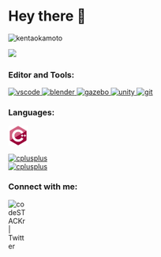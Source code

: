<h1 align="left">Hey there 👋</h1>

<p align="left"> 
  <img src="https://komarev.com/ghpvc/?username=kentaokamoto&label=Profile%20views&color=0e75b6&style=flat" alt="kentaokamoto" /> 
</p>

<p align="left"> 
  <img src="https://github-readme-stats.vercel.app/api?username=kentaokamoto&count_private=true&show_icons=true&theme=radical" />
</a>
</p>

<h3 align="left">Editor and Tools:</h3>
<p align="left">  
  <a href="https://code.visualstudio.com/" target="_blank"> <img src="https://www.vectorlogo.zone/logos/visualstudio_code/visualstudio_code-icon.svg" alt="vscode" width="40" height="40"/> </a> 
  <a href="https://www.blender.org/" target="_blank"> <img src="https://download.blender.org/branding/community/blender_community_badge_white.svg" alt="blender" width="40" height="40"/> </a> 
  <a href="http://gazebosim.org/" target="_blank"> <img src="https://gazebosim.org/assets/images/gazebo_horz_pos_topbar.svg" alt="gazebo" width="40" height="40"/> </a> 
  <a href="https://unity.com/" target="_blank"> <img src="https://www.vectorlogo.zone/logos/unity3d/unity3d-icon.svg" alt="unity" width="40" height="40"/> </a> 
  <a href="https://git-scm.com/" target="_blank"> <img src="https://www.vectorlogo.zone/logos/git-scm/git-scm-icon.svg" alt="git" width="40" height="40"/> </a> 
  <!-- <a href="https://opencv.org/" target="_blank"> <img src="https://www.vectorlogo.zone/logos/opencv/opencv-icon.svg" alt="opencv" width="40" height="40"/> </a> 
  -->
</p>

<h3 align="left">Languages:</h3>
<p align="left"> 
  <a href="https://www.w3schools.com/cpp/" target="_blank"> <img src="https://raw.githubusercontent.com/devicons/devicon/master/icons/cplusplus/cplusplus-original.svg" alt="cplusplus" width="40" height="40"/> </a>  
   
  <a href="https://www.python.org/" target="_blank"> <img src="https://www.vectorlogo.zone/logos/python/python-icon.svg" alt="cplusplus" width="40" height="40"/> </a>  
 <a href="https://jp.mathworks.com/" target="_blank"> <img src="https://login.mathworks.com/embedded-login/images/pic-header-mathworks-logo.svg" alt="cplusplus" width="180" height="80"/> </a>  

<h3 align="left">Connect with me:</h3>

[<img align="left" alt="codeSTACKr | Twitter" width="40px" src="https://www.vectorlogo.zone/logos/twitter/twitter-official.svg" />][twitter]

[twitter]: https://twitter.com/kntokmt23
</p>

